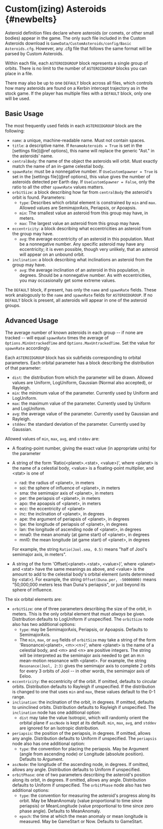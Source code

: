 Custom(izing) Asteroids                         {#newbelts}
============

Asteroid definition files declare where asteroids (or comets, or other small bodies) appear in the game. The only such file included in the Custom Asteroids download is `GameData/CustomAsteroids/config/Basic Asteroids.cfg`. However, any .cfg file that follows the same format will be parsed by Custom Asteroids.

Within each file, each `ASTEROIDGROUP` block represents a single group of orbits. There is no limit to the number of `ASTEROIDGROUP` blocks you can place in a file.

There may also be up to one `DEFAULT` block across all files, which controls how many asteroids are found on a Kerbin intercept trajectory as in the stock game. If the player has multiple files with a `DEFAULT` block, only one will be used.

Basic Usage
------------

The most frequently used fields in each `ASTEROIDGROUP` block are the following:

* `name`: a unique, machine-readable name. Must not contain spaces.
* `title`: a descriptive name. If `RenameAsteroids = True` is set in the [settings file](@ref options), 
    this name will replace the generic "Ast." in the asteroids' name.
* `centralBody`: the name of the object the asteroids will orbit. Must exactly match the name of an 
    in-game celestial body.
* `spawnRate`: must be a nonnegative number. If `UseCustomSpawner = True` is set in the 
    [settings file](@ref options), this value gives the number of asteroids detected per Earth day. 
    If `UseCustomSpawner = False`, only the ratio to all the other `spawnRate` values matters.
* `orbitSize`: a block describing how far from `centralBody` the asteroid's orbit is found. Parameters:
    - `type`: Describes which orbital element is constrained by `min` and `max`. Allowed values are 
        SemimajorAxis, Periapsis, or Apoapsis.
    - `min`: The smallest value an asteroid from this group may have, in meters.
    - `max`: The largest value an asteroid from this group may have.
* `eccentricity`: a block describing what eccentricities an asteroid from the group may have.
    - `avg`: the average eccentricity of an asteroid in this population. Must be a nonnegative number. 
        Any specific asteroid may have any eccentricity; it is even possible, though very unlikely, 
        that an asteroid will appear on an unbound orbit.
* `inclination`: a block describing what inclinations an asteroid from the group may have.
    - `avg`: the average inclination of an asteroid in this population, in degrees. Should be a 
        nonnegative number. As with eccentricities, you may occasionally get some extreme values.

The `DEFAULT` block, if present, has only the `name` and `spawnRate` fields. These work analogously to the `name` and `spawnRate` fields for `ASTEROIDGROUP`. If no `DEFAULT` block is present, all asteroids will appear in one of the asteroid groups.

Advanced Usage
------------

The average number of known asteroids in each group -- if none are tracked -- will equal `spawnRate` times the average of `Options.MinUntrackedTime` and `Options.MaxUntrackedTime`. Set the value for `spawnRate` accordingly.

Each `ASTEROIDGROUP` block has six subfields corresponding to orbital parameters. Each orbital parameter has a block describing the distribution of that parameter:
* `dist`: the distribution from which the parameter will be drawn. Allowed values are Uniform, 
    LogUniform, Gaussian (Normal also accepted), or Rayleigh.
* `min`: the minimum value of the parameter. Currently used by Uniform and LogUniform.
* `max`: the maximum value of the parameter. Currently used by Uniform and LogUniform.
* `avg`: the average value of the parameter. Currently used by Gaussian and Rayleigh.
* `stddev`: the standard deviation of the parameter. Currently used by Gaussian.

Allowed values of `min`, `max`, `avg`, and `stddev` are:
* A floating-point number, giving the exact value (in appropriate units) for the parameter
* A string of the form 'Ratio(&lt;planet&gt;.&lt;stat&gt;, &lt;value&gt;)', where &lt;planet&gt; 
    is the name of a celestial body, &lt;value&gt; is a floating-point multiplier, and 
    &lt;stat&gt; is one of 
    - rad: the radius of &lt;planet&gt;, in meters
    - soi: the sphere of influence of &lt;planet&gt;, in meters
    - sma: the semimajor axis of &lt;planet&gt;, in meters
    - per: the periapsis of &lt;planet&gt;, in meters
    - apo: the apoapsis of &lt;planet&gt;, in meters
    - ecc: the eccentricity of &lt;planet&gt;
    - inc: the inclination of &lt;planet&gt;, in degrees
    - ape: the argument of periapsis of &lt;planet&gt;, in degrees
    - lpe: the longitude of periapsis of &lt;planet&gt;, in degrees
    - lan: the longitude of ascending node of &lt;planet&gt;, in degrees
    - mna0: the mean anomaly (at game start) of &lt;planet&gt;, in degrees
    - mnl0: the mean longitude (at game start) of &lt;planet&gt;, in degrees

  For example, the string `Ratio(Jool.sma, 0.5)` means "half of Jool's semimajor axis, in meters".
* A string of the form 'Offset(&lt;planet&gt;.&lt;stat&gt;, &lt;value&gt;)', where &lt;planet&gt; 
    and &lt;stat&gt; have the same meanings as above, and &lt;value&gt; is the amount to add to 
    the celestial body's orbital element (units determined by &lt;stat&gt;). For example, the string 
    `Offset(Duna.per, -50000000)` means "50,000,000 meters less than Duna's periapsis", or just 
    beyond its sphere of influence.

The six orbital elements are:
* `orbitSize`: one of three parameters describing the size of the orbit, in meters. This is the 
    only orbital element that must *always* be given. Distribution defaults to LogUniform if 
    unspecified. The `orbitSize` node also has two additional options:
    - `type`: may be SemimajorAxis, Periapsis, or Apoapsis. Defaults to SemimajorAxis.
    - The `min`, `max`, or `avg` fields of `orbitSize` may take a string of the form 
    'Resonance(&lt;planet&gt;, &lt;m&gt;:&lt;n&gt;)', where &lt;planet&gt; is the name of a 
    celestial body, and &lt;m&gt; and &lt;n&gt; are positive integers. The string will be interpreted 
    as the semimajor axis needed to get an m:n mean-motion resonance with &lt;planet&gt;. For 
    example, the string `Resonance(Jool, 2:3)` gives the semimajor axis to complete 2 orbits for 
    every 3 orbits of Jool -- in other words, the semimajor axis of Eeloo.
* `eccentricity`: the eccentricity of the orbit. If omitted, defaults to circular orbits. Distribution 
    defaults to Rayleigh if unspecified. If the distribution is changed to one that uses `min` and 
    `max`, these values default to the 0-1 range.
* `inclination`: the inclination of the orbit, in degrees. If omitted, defaults to uninclined orbits. 
    Distribution defaults to Rayleigh if unspecified. The `inclination` node has one additional option:
    - `dist` may take the value Isotropic, which will randomly orient the orbital plane if 
        `ascNode` is kept at its default. `min`, `max`, `avg`, and `stddev` are ignored for an 
        Isotropic distribution.
* `periapsis`: the position of the periapsis, in degrees. If omitted, allows any angle. Distribution 
    defaults to Uniform if unspecified. The `periapsis` node also has one additional option:
    - `type`: the convention for placing the periapsis. May be Argument (angle from ascending 
        node) or Longitude (absolute position). Defaults to Argument.
* `ascNode`: the longitude of the ascending node, in degrees. If omitted, allows any angle. 
    Distribution defaults to Uniform if unspecified.
* `orbitPhase`: one of two parameters describing the asteroid's position along its orbit, in degrees. 
    If omitted, allows any angle. Distribution defaults to Uniform if unspecified. The `orbitPhase` 
    node also has two additional options:
    - `type`: the convention for measuring the asteroid's progress along its orbit. May be 
        MeanAnomaly (value proportional to time since periapsis) or MeanLongitude (value 
        proportional to time since zero phase angle). Defaults to MeanAnomaly.
    - `epoch`: the time at which the mean anomaly or mean longitude is measured. May be GameStart 
        or Now. Defaults to GameStart.
